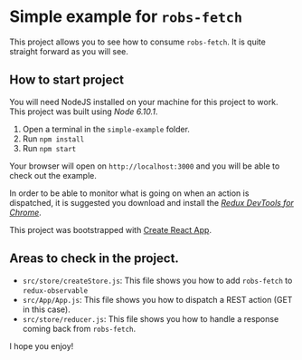 # Simple example for `robs-fetch`

This project allows you to see how to consume `robs-fetch`. It is quite straight forward as you will see.

## How to start project
You will need NodeJS installed on your machine for this project to work. This project was built using *Node 6.10.1*.

1. Open a terminal in the `simple-example` folder.
2. Run `npm install`
3. Run `npm start`

Your browser will open on `http://localhost:3000` and you will be able to check out the example.

In order to be able to monitor what is going on when an action is dispatched, it is suggested you download and install the [*Redux DevTools for Chrome*](https://chrome.google.com/webstore/detail/redux-devtools/lmhkpmbekcpmknklioeibfkpmmfibljd?hl=en).

This project was bootstrapped with [Create React App](https://github.com/facebookincubator/create-react-app).

## Areas to check in the project.
 - `src/store/createStore.js`: This file shows you how to add `robs-fetch` to `redux-observable`
 - `src/App/App.js`: This file shows you how to dispatch a REST action (GET in this case).
 - `src/store/reducer.js`: This file shows you how to handle a response coming back from `robs-fetch`.

I hope you enjoy!